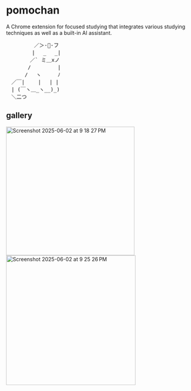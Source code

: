 # pomochan
A Chrome extension for focused studying that integrates various studying techniques as well as a built-in AI assistant. 
       
<pre>         ／＞-🌱-フ
　　　　　| 　_　 _|
　 　　　／` ミ＿xノ           
　　 　 /　　　 　 |
　　　 /　 ヽ　　  ﾉ
　／￣|　　 |　 | |
　| (￣ヽ＿_ヽ__)_)
　＼二つ  </pre>


## gallery 

<img width="349" alt="Screenshot 2025-06-02 at 9 18 27 PM" src="https://github.com/user-attachments/assets/e73d6a98-ab3e-4528-8290-ad68b8700a6e" />
<img width="352" alt="Screenshot 2025-06-02 at 9 25 26 PM" src="https://github.com/user-attachments/assets/bd78113e-a71d-4e87-a6fa-73bba001a6be" />

